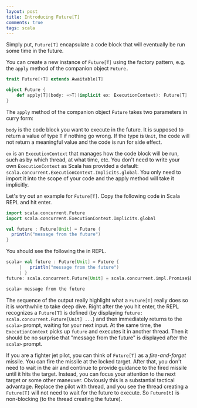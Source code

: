 ```yaml
---
layout: post
title: Introducing Future[T]
comments: true
tags: scala
---
```

Simply put, `Future[T]` encapsulate a code block that will eventually be run some time in the future.

<!-- more -->

You can create a new instance of `Future[T]` using the factory pattern, e.g. the `apply` method of the companion object `Future.`

``` scala
trait Future[+T] extends Awaitable[T]

object Future {
	def apply[T](body: =>T)(implicit ex: ExecutionContext): Future[T]
}
```

The `apply` method of the companion object `Future` takes two parameters in curry form:

`body` is the code block you want to execute in the future. It is supposed to return a value of type `T` if nothing go wrong. If the type is `Unit`, the code will not return a meaningful value and the code is run for side effect.

`ex` is an `ExecutionContext` that manages how the code block will be run, such as by which thread, at what time, etc. You don't need to write your own `ExecutionContext` as Scala has provided a default: `scala.concurrent.ExecutionContext.Implicits.global`. You only need to import it into the scope of your code and the apply method will take it implicitly.

Let's try out an example for `Future[T]`. Copy the following code in Scala REPL and hit enter.

``` scala
import scala.concurrent.Future
import scala.concurrent.ExecutionContext.Implicits.global

val future : Future[Unit] = Future {
  println("message from the future")
}
```

You should see the following the in REPL.

``` scala
scala> val future : Future[Unit] = Future {
     |   println("message from the future")
     | }
future: scala.concurrent.Future[Unit] = scala.concurrent.impl.Promise$DefaultPromise@76cc0e6f

scala> message from the future
```

The sequence of the output really highlight what a `Future[T]` really does so it is worthwhile to take deep dive. Right after the you hit enter, the REPL recognizes a `Future[T]` is defined (by displaying  `future: scala.concurrent.Future[Unit] ...`) and then immediately returns to the `scala>` prompt, waiting for your next input. At the same time, the `ExecutionContext` picks up `future` and executes it in another thread. Then it should be no surprise that "message from the future" is displayed after the `scala>` prompt.

If you are a fighter jet pilot, you can think of `Future[T]` as a *fire-and-forget* missile. You can fire the missile at the locked target. After that, you don't need to wait in the air and continue to provide guidance to the fired missile until it hits the target. Instead, you can focus your attention to the next target or some other maneuver. Obviously this is a substantial tactical advantage. Replace the pilot with thread, and you see the thread creating a `Future[T]` will not need to wait for the future to execute. So `Future[t]` is non-blocking (to the thread creating the future).
